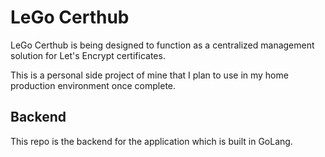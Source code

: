 # LeGo Certhub
LeGo Certhub is being designed to function as a centralized management
solution for Let's Encrypt certificates.

This is a personal side project of mine that I plan to use in my home
production environment once complete.

## Backend
This repo is the backend for the application which is built in GoLang.
